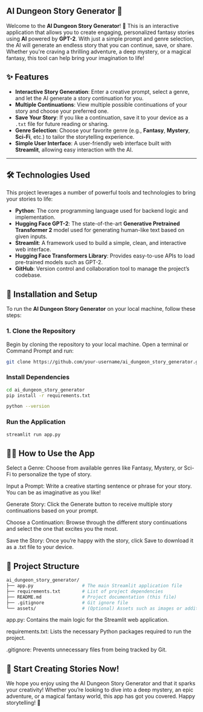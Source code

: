 ## **AI Dungeon Story Generator 🚀**
Welcome to the **AI Dungeon Story Generator**! 🎉 This is an interactive application that allows you to create engaging, personalized fantasy stories using **AI** powered by **GPT-2**. With just a simple prompt and genre selection, the AI will generate an endless story that you can continue, save, or share. Whether you're craving a thrilling adventure, a deep mystery, or a magical fantasy, this tool can help bring your imagination to life!

## ✨ **Features**

- **Interactive Story Generation**: Enter a creative prompt, select a genre, and let the AI generate a story continuation for you.
- **Multiple Continuations**: View multiple possible continuations of your story and choose your preferred one.
- **Save Your Story**: If you like a continuation, save it to your device as a `.txt` file for future reading or sharing.
- **Genre Selection**: Choose your favorite genre (e.g., **Fantasy**, **Mystery**, **Sci-Fi**, etc.) to tailor the storytelling experience.
- **Simple User Interface**: A user-friendly web interface built with **Streamlit**, allowing easy interaction with the AI.

---

## 🛠️ **Technologies Used**

This project leverages a number of powerful tools and technologies to bring your stories to life:

- **Python**: The core programming language used for backend logic and implementation.
- **Hugging Face GPT-2**: The state-of-the-art **Generative Pretrained Transformer 2** model used for generating human-like text based on given inputs.
- **Streamlit**: A framework used to build a simple, clean, and interactive web interface.
- **Hugging Face Transformers Library**: Provides easy-to-use APIs to load pre-trained models such as GPT-2.
- **GitHub**: Version control and collaboration tool to manage the project’s codebase.

## 📝 **Installation and Setup**

To run the **AI Dungeon Story Generator** on your local machine, follow these steps:

### **1. Clone the Repository**

Begin by cloning the repository to your local machine. Open a terminal or Command Prompt and run:

```sh
git clone https://github.com/your-username/ai_dungeon_story_generator.git
```
### **Install Dependencies**
```sh
cd ai_dungeon_story_generator
pip install -r requirements.txt

python --version
```
### **Run the Application**
```sh
streamlit run app.py
```


## 🧑‍💻 **How to Use the App**
Select a Genre: Choose from available genres like Fantasy, Mystery, or Sci-Fi to personalize the type of story.

Input a Prompt: Write a creative starting sentence or phrase for your story. You can be as imaginative as you like!

Generate Story: Click the Generate button to receive multiple story continuations based on your prompt.

Choose a Continuation: Browse through the different story continuations and select the one that excites you the most.

Save the Story: Once you’re happy with the story, click Save to download it as a .txt file to your device.
## 📁 **Project Structure**

```sh
ai_dungeon_story_generator/
├── app.py                  # The main Streamlit application file
├── requirements.txt        # List of project dependencies
├── README.md               # Project documentation (this file)
├── .gitignore              # Git ignore file
└── assets/                 # (Optional) Assets such as images or additional files
```
app.py: Contains the main logic for the Streamlit web application.

requirements.txt: Lists the necessary Python packages required to run the project.

.gitignore: Prevents unnecessary files from being tracked by Git.
## 🚀 **Start Creating Stories Now!**
We hope you enjoy using the AI Dungeon Story Generator and that it sparks your creativity! Whether you’re looking to dive into a deep mystery, an epic adventure, or a magical fantasy world, this app has got you covered. Happy storytelling! 🌟
